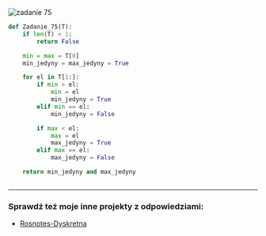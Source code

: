 <picture>
  <source srcset="../../srt/zbior_zadan/75.png" media="(prefers-color-scheme: light)">
  <source srcset="../../srt/zbior_zadan/black_75.png" media="(prefers-color-scheme: dark)">
  <img src="../../srt/zbior_zadan/black_75.png" alt="zadanie 75">
</picture>

```python
def Zadanie_75(T):
    if len(T) < 1:
        return False

    min = max = T[0]
    min_jedyny = max_jedyny = True

    for el in T[1:]:
        if min > el:
            min = el
            min_jedyny = True
        elif min == el:
            min_jedyny = False

        if max < el:
            max = el
            max_jedyny = True
        elif max == el:
            max_jedyny = False

    return min_jedyny and max_jedyny



```

---
### Sprawdź też moje inne projekty z odpowiedziami:
- [Rosnotes-Dyskretna](https://github.com/kamilGie/Rosnotes-Dyskretna)
